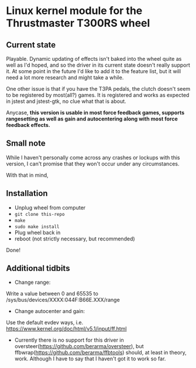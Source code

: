 # Linux kernel module for the Thrustmaster T300RS wheel

## Current state
Playable. Dynamic updating of effects isn't baked into the wheel quite as
well as I'd hoped, and so the driver in its current state doesn't really
support it. At some point in the future I'd like to add it to the feature
list, but it will need a lot more research and might take a while.

One other issue is that if you have the T3PA pedals, the clutch doesn't seem
to be registered by most(all?) games. It is registered and works as expected
in jstest and jstest-gtk, no clue what that is about.

Anycase, **this version is usable in most force feedback games, supports
rangesetting as well as gain and autocentering along with most force feedback effects.**
## Small note
    
While I haven't personally come across any crashes or lockups with this
version, I can't promise that they won't occur under any circumstances.

With that in mind,

## Installation

+ Unplug wheel from computer
+ `git clone this-repo`
+ `make`
+ `sudo make install`
+ Plug wheel back in
+ reboot (not strictly necessary, but recommended)
    
Done!

## Additional tidbits
    
+ Change range:
  
Write a value between 0 and 65535 to
/sys/bus/devices/XXXX:044F:B66E.XXX/range

+ Change autocenter and gain:

Use the default evdev ways, i.e. https://www.kernel.org/doc/html/v5.1/input/ff.html
    
+ Currently there is no support for this driver in oversteer(https://github.com/berarma/oversteer), but ffbwrap(https://github.com/berarma/ffbtools) should, at least in theory, work. Although I have to say that I haven't got it to work so far.
